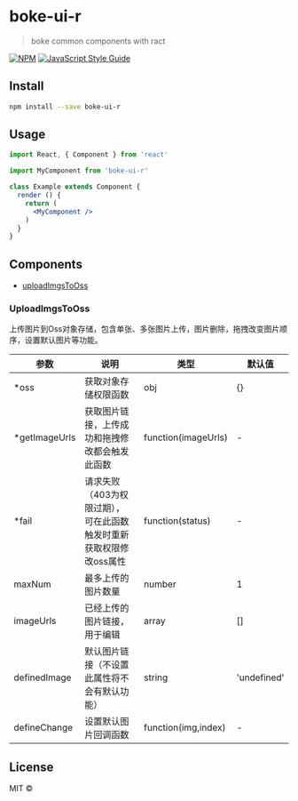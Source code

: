 # boke-ui-r

> boke common components with ract 

[![NPM](https://img.shields.io/npm/v/boke-ui-r.svg)](https://www.npmjs.com/package/boke-ui-r) [![JavaScript Style Guide](https://img.shields.io/badge/code_style-standard-brightgreen.svg)](https://standardjs.com)

## Install

```bash
npm install --save boke-ui-r
```

## Usage

```jsx
import React, { Component } from 'react'

import MyComponent from 'boke-ui-r'

class Example extends Component {
  render () {
    return (
      <MyComponent />
    )
  }
}
```

## Components
- [uploadImgsToOss](###UploadImgsToOss)

### UploadImgsToOss
上传图片到Oss对象存储，包含单张、多张图片上传，图片删除，拖拽改变图片顺序，设置默认图片等功能。

| 参数           | 说明                        | 类型  | 默认值 |
| --------------| ----------------------------|-------|-------|
| *oss          | 获取对象存储权限函数          | obj   | {}    |
| *getImageUrls | 获取图片链接，上传成功和拖拽修改都会触发此函数|function(imageUrls)|-|
| *fail         | 请求失败（403为权限过期），<br/>可在此函数触发时重新获取权限修改oss属性|function(status)|-|
| maxNum        | 最多上传的图片数量            |number | 1      |
| imageUrls     | 已经上传的图片链接，用于编辑   |array  | []     |
| definedImage  | 默认图片链接（不设置此属性将不会有默认功能）| string | 'undefined' |
| defineChange  | 设置默认图片回调函数           | function(img,index) | - |

## License

MIT © [](https://github.com/)
